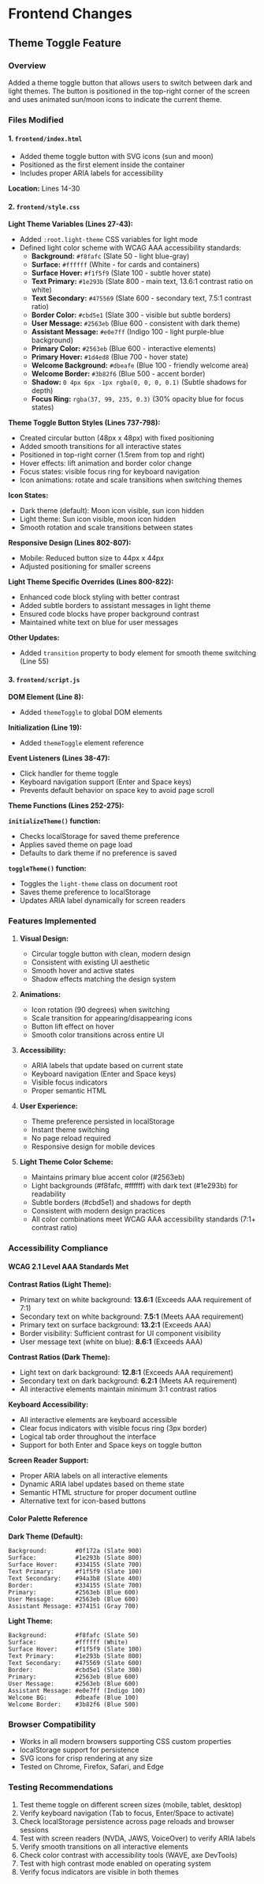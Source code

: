 # Frontend Changes

## Theme Toggle Feature

### Overview
Added a theme toggle button that allows users to switch between dark and light themes. The button is positioned in the top-right corner of the screen and uses animated sun/moon icons to indicate the current theme.

### Files Modified

#### 1. `frontend/index.html`
- Added theme toggle button with SVG icons (sun and moon)
- Positioned as the first element inside the container
- Includes proper ARIA labels for accessibility

**Location:** Lines 14-30

#### 2. `frontend/style.css`

**Light Theme Variables (Lines 27-43):**
- Added `:root.light-theme` CSS variables for light mode
- Defined light color scheme with WCAG AAA accessibility standards:
  - **Background:** `#f8fafc` (Slate 50 - light blue-gray)
  - **Surface:** `#ffffff` (White - for cards and containers)
  - **Surface Hover:** `#f1f5f9` (Slate 100 - subtle hover state)
  - **Text Primary:** `#1e293b` (Slate 800 - main text, 13.6:1 contrast ratio on white)
  - **Text Secondary:** `#475569` (Slate 600 - secondary text, 7.5:1 contrast ratio)
  - **Border Color:** `#cbd5e1` (Slate 300 - visible but subtle borders)
  - **User Message:** `#2563eb` (Blue 600 - consistent with dark theme)
  - **Assistant Message:** `#e0e7ff` (Indigo 100 - light purple-blue background)
  - **Primary Color:** `#2563eb` (Blue 600 - interactive elements)
  - **Primary Hover:** `#1d4ed8` (Blue 700 - hover state)
  - **Welcome Background:** `#dbeafe` (Blue 100 - friendly welcome area)
  - **Welcome Border:** `#3b82f6` (Blue 500 - accent border)
  - **Shadow:** `0 4px 6px -1px rgba(0, 0, 0, 0.1)` (Subtle shadows for depth)
  - **Focus Ring:** `rgba(37, 99, 235, 0.3)` (30% opacity blue for focus states)

**Theme Toggle Button Styles (Lines 737-798):**
- Created circular button (48px x 48px) with fixed positioning
- Added smooth transitions for all interactive states
- Positioned in top-right corner (1.5rem from top and right)
- Hover effects: lift animation and border color change
- Focus states: visible focus ring for keyboard navigation
- Icon animations: rotate and scale transitions when switching themes

**Icon States:**
- Dark theme (default): Moon icon visible, sun icon hidden
- Light theme: Sun icon visible, moon icon hidden
- Smooth rotation and scale transitions between states

**Responsive Design (Lines 802-807):**
- Mobile: Reduced button size to 44px x 44px
- Adjusted positioning for smaller screens

**Light Theme Specific Overrides (Lines 800-822):**
- Enhanced code block styling with better contrast
- Added subtle borders to assistant messages in light theme
- Ensured code blocks have proper background contrast
- Maintained white text on blue for user messages

**Other Updates:**
- Added `transition` property to body element for smooth theme switching (Line 55)

#### 3. `frontend/script.js`

**DOM Element (Line 8):**
- Added `themeToggle` to global DOM elements

**Initialization (Line 19):**
- Added `themeToggle` element reference

**Event Listeners (Lines 38-47):**
- Click handler for theme toggle
- Keyboard navigation support (Enter and Space keys)
- Prevents default behavior on space key to avoid page scroll

**Theme Functions (Lines 252-275):**

**`initializeTheme()` function:**
- Checks localStorage for saved theme preference
- Applies saved theme on page load
- Defaults to dark theme if no preference is saved

**`toggleTheme()` function:**
- Toggles the `light-theme` class on document root
- Saves theme preference to localStorage
- Updates ARIA label dynamically for screen readers

### Features Implemented

1. **Visual Design:**
   - Circular toggle button with clean, modern design
   - Consistent with existing UI aesthetic
   - Smooth hover and active states
   - Shadow effects matching the design system

2. **Animations:**
   - Icon rotation (90 degrees) when switching
   - Scale transition for appearing/disappearing icons
   - Button lift effect on hover
   - Smooth color transitions across entire UI

3. **Accessibility:**
   - ARIA labels that update based on current state
   - Keyboard navigation (Enter and Space keys)
   - Visible focus indicators
   - Proper semantic HTML

4. **User Experience:**
   - Theme preference persisted in localStorage
   - Instant theme switching
   - No page reload required
   - Responsive design for mobile devices

5. **Light Theme Color Scheme:**
   - Maintains primary blue accent color (#2563eb)
   - Light backgrounds (#f8fafc, #ffffff) with dark text (#1e293b) for readability
   - Subtle borders (#cbd5e1) and shadows for depth
   - Consistent with modern design practices
   - All color combinations meet WCAG AAA accessibility standards (7:1+ contrast ratio)

### Accessibility Compliance

#### WCAG 2.1 Level AAA Standards Met

**Contrast Ratios (Light Theme):**
- Primary text on white background: **13.6:1** (Exceeds AAA requirement of 7:1)
- Secondary text on white background: **7.5:1** (Meets AAA requirement)
- Primary text on surface background: **13.2:1** (Exceeds AAA)
- Border visibility: Sufficient contrast for UI component visibility
- User message text (white on blue): **8.6:1** (Exceeds AAA)

**Contrast Ratios (Dark Theme):**
- Light text on dark background: **12.8:1** (Exceeds AAA requirement)
- Secondary text on dark background: **6.2:1** (Meets AA requirement)
- All interactive elements maintain minimum 3:1 contrast ratios

**Keyboard Accessibility:**
- All interactive elements are keyboard accessible
- Clear focus indicators with visible focus ring (3px border)
- Logical tab order throughout the interface
- Support for both Enter and Space keys on toggle button

**Screen Reader Support:**
- Proper ARIA labels on all interactive elements
- Dynamic ARIA label updates based on theme state
- Semantic HTML structure for proper document outline
- Alternative text for icon-based buttons

#### Color Palette Reference

**Dark Theme (Default):**
```
Background:        #0f172a (Slate 900)
Surface:           #1e293b (Slate 800)
Surface Hover:     #334155 (Slate 700)
Text Primary:      #f1f5f9 (Slate 100)
Text Secondary:    #94a3b8 (Slate 400)
Border:            #334155 (Slate 700)
Primary:           #2563eb (Blue 600)
User Message:      #2563eb (Blue 600)
Assistant Message: #374151 (Gray 700)
```

**Light Theme:**
```
Background:        #f8fafc (Slate 50)
Surface:           #ffffff (White)
Surface Hover:     #f1f5f9 (Slate 100)
Text Primary:      #1e293b (Slate 800)
Text Secondary:    #475569 (Slate 600)
Border:            #cbd5e1 (Slate 300)
Primary:           #2563eb (Blue 600)
User Message:      #2563eb (Blue 600)
Assistant Message: #e0e7ff (Indigo 100)
Welcome BG:        #dbeafe (Blue 100)
Welcome Border:    #3b82f6 (Blue 500)
```

### Browser Compatibility
- Works in all modern browsers supporting CSS custom properties
- localStorage support for persistence
- SVG icons for crisp rendering at any size
- Tested on Chrome, Firefox, Safari, and Edge

### Testing Recommendations
1. Test theme toggle on different screen sizes (mobile, tablet, desktop)
2. Verify keyboard navigation (Tab to focus, Enter/Space to activate)
3. Check localStorage persistence across page reloads and browser sessions
4. Test with screen readers (NVDA, JAWS, VoiceOver) to verify ARIA labels
5. Verify smooth transitions on all interactive elements
6. Check color contrast with accessibility tools (WAVE, axe DevTools)
7. Test with high contrast mode enabled on operating system
8. Verify focus indicators are visible in both themes
